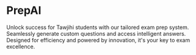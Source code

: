 # PrepAI
Unlock success for Tawjihi students with our tailored exam prep system. Seamlessly generate custom questions and access intelligent answers. Designed for efficiency and powered by innovation, it's your key to exam excellence.
